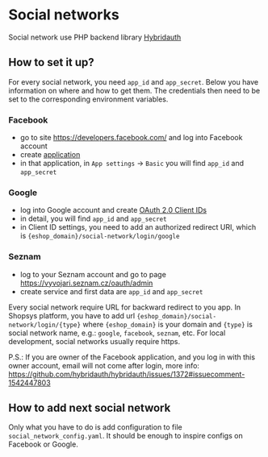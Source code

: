 # Social networks

Social network use PHP backend library [Hybridauth](https://hybridauth.github.io/)

## How to set it up?

For every social network, you need `app_id` and `app_secret`. Below you have information on where and how to get them. The credentials then need to be set to the corresponding environment variables.

### Facebook

-   go to site https://developers.facebook.com/ and log into Facebook account
-   create [application](https://developers.facebook.com/apps)
-   in that application, in `App settings` → `Basic` you will find `app_id` and `app_secret`

### Google

-   log into Google account and create [OAuth 2.0 Client IDs](https://console.cloud.google.com/apis/credentials)
-   in detail, you will find `app_id` and `app_secret`
-   in Client ID settings, you need to add an authorized redirect URI, which is `{eshop_domain}/social-network/login/google`

### Seznam

-   log to your Seznam account and go to page https://vyvojari.seznam.cz/oauth/admin
-   create service and first data are `app_id` and `app_secret`

Every social network require URL for backward redirect to you app.
In Shopsys platform, you have to add url `{eshop_domain}/social-network/login/{type}` where `{eshop_domain}` is your domain and `{type}` is social network name, e.g.: `google`, `facebook`, `seznam`, etc.
For local development, social networks usually require https.

P.S.: If you are owner of the Facebook application, and you log in with this owner account, email will not come after login, more info: https://github.com/hybridauth/hybridauth/issues/1372#issuecomment-1542447803

## How to add next social network

Only what you have to do is add configuration to file `social_network_config.yaml`. It should be enough to inspire configs on Facebook or Google.
